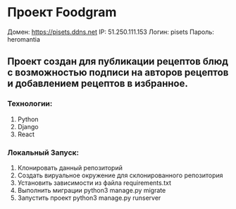 # Проект Foodgram
 Домен: https://pisets.ddns.net
 IP: 51.250.111.153
 Логин: pisets
 Пароль: heromantia

## Проект создан для публикации рецептов блюд с возможностью подписи на авторов рецептов и добавлением рецептов в избранное.

### Технологии:

1. Python
1. Django
1. React

### Локальный Запуск:
1. Клонировать данный репозиторий
1. Создать вируальное окружение для склонированного репозитория
1. Установить зависимости из файла requirements.txt
1. Выполнить миграции python3 manage.py migrate
1. Запустить проект python3 manage.py runserver